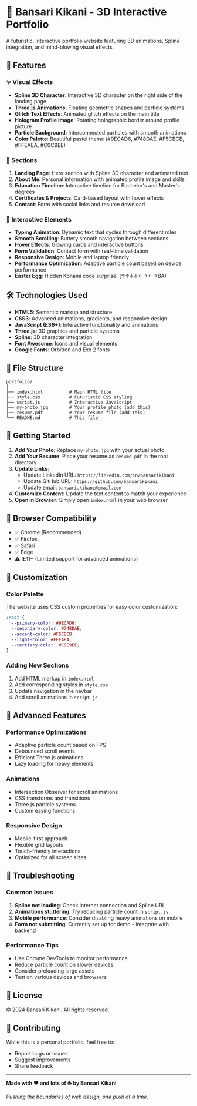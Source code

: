 # 🚀 Bansari Kikani - 3D Interactive Portfolio

A futuristic, interactive portfolio website featuring 3D animations, Spline integration, and mind-blowing visual effects.

## 🎨 Features

### ✨ Visual Effects
- **Spline 3D Character**: Interactive 3D character on the right side of the landing page
- **Three.js Animations**: Floating geometric shapes and particle systems
- **Glitch Text Effects**: Animated glitch effects on the main title
- **Hologram Profile Image**: Rotating holographic border around profile picture
- **Particle Background**: Interconnected particles with smooth animations
- **Color Palette**: Beautiful pastel theme (#9ECAD6, #748DAE, #F5CBCB, #FFEAEA, #C0C9EE)

### 🎯 Sections
1. **Landing Page**: Hero section with Spline 3D character and animated text
2. **About Me**: Personal information with animated profile image and skills
3. **Education Timeline**: Interactive timeline for Bachelor's and Master's degrees
4. **Certificates & Projects**: Card-based layout with hover effects
5. **Contact**: Form with social links and resume download

### 🔧 Interactive Elements
- **Typing Animation**: Dynamic text that cycles through different roles
- **Smooth Scrolling**: Buttery smooth navigation between sections
- **Hover Effects**: Glowing cards and interactive buttons
- **Form Validation**: Contact form with real-time validation
- **Responsive Design**: Mobile and laptop friendly
- **Performance Optimization**: Adaptive particle count based on device performance
- **Easter Egg**: Hidden Konami code surprise! (↑↑↓↓←→←→BA)

## 🛠️ Technologies Used

- **HTML5**: Semantic markup and structure
- **CSS3**: Advanced animations, gradients, and responsive design
- **JavaScript (ES6+)**: Interactive functionality and animations
- **Three.js**: 3D graphics and particle systems
- **Spline**: 3D character integration
- **Font Awesome**: Icons and visual elements
- **Google Fonts**: Orbitron and Exo 2 fonts

## 📁 File Structure

```
portfolio/
│
├── index.html          # Main HTML file
├── style.css           # Futuristic CSS styling
├── script.js           # Interactive JavaScript
├── my-photo.jpg        # Your profile photo (add this)
├── resume.pdf          # Your resume file (add this)
└── README.md           # This file
```

## 🚀 Getting Started

1. **Add Your Photo**: Replace `my-photo.jpg` with your actual photo
2. **Add Your Resume**: Place your resume as `resume.pdf` in the root directory
3. **Update Links**: 
   - Update LinkedIn URL: `https://linkedin.com/in/bansarikikani`
   - Update GitHub URL: `https://github.com/bansarikikani`
   - Update email: `bansari.kikani@email.com`
4. **Customize Content**: Update the text content to match your experience
5. **Open in Browser**: Simply open `index.html` in your web browser

## 📱 Browser Compatibility

- ✅ Chrome (Recommended)
- ✅ Firefox
- ✅ Safari
- ✅ Edge
- ⚠️ IE11+ (Limited support for advanced animations)

## 🎨 Customization

### Color Palette
The website uses CSS custom properties for easy color customization:
```css
:root {
  --primary-color: #9ECAD6;
  --secondary-color: #748DAE;
  --accent-color: #F5CBCB;
  --light-color: #FFEAEA;
  --tertiary-color: #C0C9EE;
}
```

### Adding New Sections
1. Add HTML markup in `index.html`
2. Add corresponding styles in `style.css`
3. Update navigation in the navbar
4. Add scroll animations in `script.js`

## 🔮 Advanced Features

### Performance Optimizations
- Adaptive particle count based on FPS
- Debounced scroll events
- Efficient Three.js animations
- Lazy loading for heavy elements

### Animations
- Intersection Observer for scroll animations
- CSS transforms and transitions
- Three.js particle systems
- Custom easing functions

### Responsive Design
- Mobile-first approach
- Flexible grid layouts
- Touch-friendly interactions
- Optimized for all screen sizes

## 🐛 Troubleshooting

### Common Issues

1. **Spline not loading**: Check internet connection and Spline URL
2. **Animations stuttering**: Try reducing particle count in `script.js`
3. **Mobile performance**: Consider disabling heavy animations on mobile
4. **Form not submitting**: Currently set up for demo - integrate with backend

### Performance Tips

- Use Chrome DevTools to monitor performance
- Reduce particle count on slower devices
- Consider preloading large assets
- Test on various devices and browsers

## 📄 License

© 2024 Bansari Kikani. All rights reserved.

## 🤝 Contributing

While this is a personal portfolio, feel free to:
- Report bugs or issues
- Suggest improvements
- Share feedback

---

**Made with ❤️ and lots of ☕ by Bansari Kikani**

*Pushing the boundaries of web design, one pixel at a time.*
